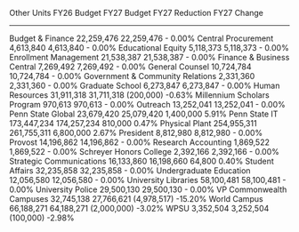 Other Units                          FY26 Budget   FY27 Budget   FY27 Reduction   FY27 Change
---------------------------------- ------------- ------------- ---------------- -------------
Budget & Finance                      22,259,476    22,259,476               -         0.00%
Central Procurement                    4,613,840     4,613,840               -         0.00%
Educational Equity                     5,118,373     5,118,373               -         0.00%
Enrollment Management                 21,538,387    21,538,387               -         0.00%
Finance & Business Central             7,269,492     7,269,492               -         0.00%
General Counsel                       10,724,784    10,724,784               -         0.00%
Government & Community Relations       2,331,360     2,331,360               -         0.00%
Graduate School                        6,273,847     6,273,847               -         0.00%
Human Resources                       31,911,318    31,711,318        (200,000)        -0.63%
Millennium Scholars Program              970,613       970,613               -         0.00%
Outreach                              13,252,041    13,252,041               -         0.00%
Penn State Global                     23,679,420    25,079,420        1,400,000         5.91%
Penn State IT                        173,447,234   174,257,234          810,000         0.47%
Physical Plant                       254,955,311   261,755,311        6,800,000         2.67%
President                              8,812,980     8,812,980               -         0.00%
Provost                               14,196,862    14,196,862               -         0.00%
Research Accounting                    1,869,522     1,869,522               -         0.00%
Schreyer Honors College                2,392,166     2,392,166               -         0.00%
Strategic Communications              16,133,860    16,198,660           64,800         0.40%
Student Affairs                       32,235,858    32,235,858               -         0.00%
Undergraduate Education               12,056,580    12,056,580               -         0.00%
University Libraries                  58,100,481    58,100,481               -         0.00%
University Police                     29,500,130    29,500,130               -         0.00%
VP Commonwealth Campuses              32,745,138    27,766,621      (4,978,517)       -15.20%
World Campus                          66,188,271    64,188,271      (2,000,000)        -3.02%
WPSU                                   3,352,504     3,252,504        (100,000)        -2.98%
